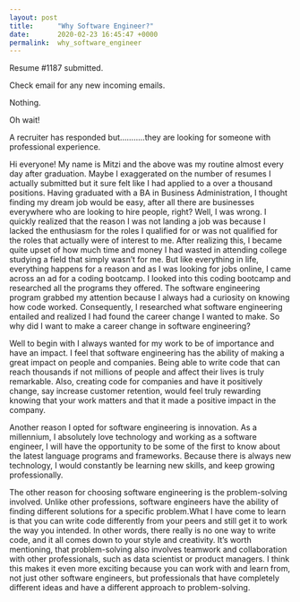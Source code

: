 ```yaml
---
layout: post
title:      "Why Software Engineer?"
date:       2020-02-23 16:45:47 +0000
permalink:  why_software_engineer
---
```



Resume #1187 submitted.

Check email for any new incoming emails.

Nothing.

Oh wait!

A recruiter has responded but………..they are looking for someone with professional experience.

Hi everyone! My name is Mitzi and the above was my routine almost every day after graduation. Maybe I exaggerated on the number of resumes I actually submitted but it sure felt like I had applied to a over a thousand positions. Having graduated with a BA in Business Administration, I thought finding my dream job would be easy, after all there are businesses everywhere who are looking to hire people, right? Well, I was wrong. I quickly realized that the reason I was not landing a job was because I lacked the enthusiasm for the roles I qualified for or was not qualified for the roles that actually were of interest to me. After realizing this, I became quite upset of how much time and money I had wasted in attending college studying a field that simply wasn’t for me. But like everything in life, everything happens for a reason and as I was looking for jobs online, I came across an ad for a coding bootcamp. I looked into this coding bootcamp and researched all the programs they offered. The software engineering program grabbed my attention because I always had a curiosity on knowing how code worked. Consequently, I researched what software engineering entailed and  realized I had found the career change I wanted to make. So why did I want to make a career change in software engineering?

Well to begin with I always wanted for my work to be of importance and have an impact. I feel that software engineering has the ability of making a great impact on people and companies. Being able to write code that can reach thousands if not millions of people and affect their lives is truly remarkable. Also, creating code for companies and have it positively change, say increase customer retention, would feel truly rewarding knowing that your work matters and that it made a positive impact in the company.

Another reason I opted for software engineering is innovation. As a millennium, I absolutely love technology and working as a software engineer, I will have the opportunity to be some of the first to know about the latest language programs and frameworks. Because there is always new technology, I would constantly be learning new skills, and keep growing professionally.

The other reason for choosing software engineering is the problem-solving involved. Unlike other professions, software engineers have the ability of finding different solutions for a specific problem.What I have come to learn is that you can write code differently from your peers and still get it to work the way you intended. In other words, there really is no one way to write code, and it all comes down to your style and creativity. It’s worth mentioning, that problem-solving also involves teamwork and collaboration with other professionals, such as data scientist or product managers. I think this makes it even more exciting because you can work with and learn from, not just other software engineers, but professionals that have completely different ideas and have a different approach to problem-solving.

